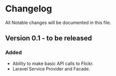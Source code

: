 # Changelog

All Notable changes will be documented in this file.

## Version 0.1 - to be released

### Added
- Ability to make basic API calls to Flickr.
- Laravel Service Provider and Facade.